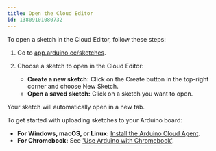 ```yaml
---
title: Open the Cloud Editor
id: 13809101080732
---
```


To open a sketch in the Cloud Editor, follow these steps:

1. Go to [app.arduino.cc/sketches](https://app.arduino.cc/sketches).

1. Choose a sketch to open in the Cloud Editor:

    - **Create a new sketch:** Click on the Create button in the top-right corner and choose New Sketch.
    - **Open a saved sketch:** Click on a sketch you want to open.

Your sketch will automatically open in a new tab.

To get started with uploading sketches to your Arduino board:

- **For Windows, macOS, or Linux:** [Install the Arduino Cloud Agent](https://support.arduino.cc/hc/en-us/articles/360014869820).
- **For Chromebook:** See ['Use Arduino with Chromebook'](https://support.arduino.cc/hc/en-us/articles/360016495639-Use-Arduino-with-Chromebook).

